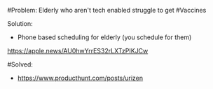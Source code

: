 #Problem: Elderly who aren't tech enabled struggle to get #Vaccines

Solution: 

- Phone based scheduling for elderly (you schedule for them)

https://apple.news/AU0hwYrrES32rLXTzPIKJCw

#Solved: 
- https://www.producthunt.com/posts/urizen